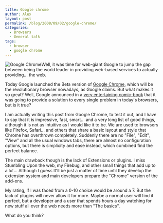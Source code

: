 ```yaml
---
title: Google chrome
author: Alex
layout: post
permalink: /blog/2008/09/02/google-chrome/
categories:
  - Browsers
  - General talk
tags:
  - browser
  - google chrome
--- 
```


![Google Chrome][1]Well, it was time for web-giant Google to jump the gap between being the world leader in providing web-based services to actually providing... the web.

 [1]: http://www.google.com/chrome/intl/es/images/logo_sm.jpg

Today Google launched the Beta version of [Google Chrome][2], which will be the revolutionary browser nowadays, as Google claims. But what makes it so great? Well, Google announced in a [very entertaining comic-book][3] that it was going to provide a solution to every single problem in today\'s browsers, but is it true?

 [2]: http://www.google.com/chrome/index.html?hl=es&brand=CHMG&utm_source=es-hpp&utm_medium=hpp&utm_campaign=es
 [3]: http://www.google.com/googlebooks/chrome/

I am actually writing this post from Google Chrome, to test it out, and I have to say that it is impressive, fast, smart... and a very long list of good things, although it is not as intuitive as I would like it to be. We are used to browsers like Firefox, Safari... and others that share a basic layout and style that Chrome has overthrown completely. Suddenly there are no \"File\", \"Edit\", \"View\" and all the usual windows tabs, there are almost no configuration options, but there is simplicity and ease instead, which combined find the perfect balance.

The main drawback though is the lack of Extensions or plugins. I miss Stumbling Upon the web, my Firebug, and other small things that add up to a lot... Although I guess It\'ll be just a matter of time until they develop the extension system and main developers prepare the \"Chrome\" version of the add-ons.

My rating, if I was faced from a 0-10 choice would be around a 7. But the lack of plugins will never allow it for more. Maybe a normal user will find it perfect, but a developer and a user that spends hours a day watching for new stuff all over the web needs more than \"The basics\".

What do you think?